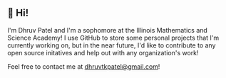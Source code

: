 <h2>
👋 Hi! </h2>

I'm Dhruv Patel and I'm a sophomore at the Illinois Mathematics and Science Academy! I use GitHub to store some personal projects that I'm currently working on, but in the near future, I'd like to contribute to any open source initatives and help out with any organization's work! 

Feel free to contact me at dhruvtkpatel@gmail.com!


<!---
DhruvPatel06/DhruvPatel06 is a ✨ special ✨ repository because its `README.md` (this file) appears on your GitHub profile.
You can click the Preview link to take a look at your changes.
--->
